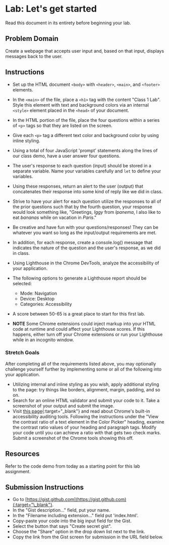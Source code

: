 # Lab: Let's get started

Read this document in its entirety before beginning your lab.

## Problem Domain

Create a webpage that accepts user input and, based on that input, displays messages back to the user.

## Instructions

- Set up the HTML document `<body>` with `<header>`, `<main>`, and `<footer>` elements.
- In the `<main>` of the file, place a `<h1>` tag with the content "Class 1 Lab". Style this element with text and background colors via an internal `<style>` element placed in the `<head>` of your document.
- In the HTML portion of the file, place the four questions within a series of `<p>` tags so that they are listed on the screen.
- Give each `<p>` tag a different text color and background color by using inline styling.

- Using a total of four JavaScript 'prompt' statements along the lines of our class demo, have a user answer four questions.
- The user's response to each question (input) should be stored in a separate variable. Name your variables carefully and `let` to define your variables.
- Using these responses, return an alert to the user (output) that concatenates their response into some kind of reply like we did in class.
- Strive to have your alert for each question utilize the responses to all of the prior questions such that by the fourth question, your response would look something like, "Greetings, _Iggy_ from _Ipanema_, I also like to eat _bananas_ while on vacation in _Paris_."
- Be creative and have fun with your questions/responses! They can be whatever you want so long as the input/output requirements are met.
- In addition, for each response, create a console.log() message that indicates the nature of the question and the user's response, as we did in class.

- Using Lighthouse in the Chrome DevTools, analyze the accessibility of your application.
- The following options to generate a Lighthouse report should be selected:
  - Mode: Navigation
  - Device: Desktop
  - Categories: Accessibility
- A score between 50-65 is a great place to start for this first lab.
- **NOTE** Some Chrome extensions could inject markup into your HTML code at runtime and could affect your Lighthouse scores. If this happens, either turn off your Chrome extensions or run your Lighthouse while in an incognito window.

### Stretch Goals

After completing all of the requirements listed above, you may optionally challenge yourself further by implementing some or all of the following into your application.

- Utilizing internal and inline styling as you wish, apply additional styling to the page: try things like borders, alignment, margin, padding, and so on.
- Search for an online HTML validator and submit your code to it. Take a screenshot of your output and submit the image.
- Visit [this page](https://developers.google.com/web/tools/chrome-devtools/accessibility/reference){:target="\_blank"} and read about Chrome's built-in accessibility auditing tools. Following the instructions under the "View the contrast ratio of a text element in the Color Picker" heading, examine the contrast ratio values of your heading and paragraph tags. Modify your code until you can achieve a ratio with that gets two check marks. Submit a screenshot of the Chrome tools showing this off.

## Resources

Refer to the code demo from today as a starting point for this lab assignment.

## Submission Instructions

- Go to [https://gist.github.com](https://gist.github.com){:target="\_blank"}.
- In the "Gist description..." field, put your name.
- In the "Filename including extension..." field put 'index.html'.
- Copy-paste your code into the big input field for the Gist.
- Select the button that says "Create secret gist".
- Choose the "Share" option in the drop down list next to the link.
- Copy the link from the Gist screen for submission in the URL field below.

